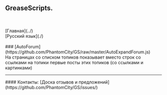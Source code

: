 ## GreaseScripts.
<br/>
<br/>[Главная](../)
<br/>[Русский язык](./)
<br/>
<br/>
### [AutoForum](https://github.com/PhantomCity/GS/raw/master/AutoExpandForum.js)
<br/>На страницах со списком топиков показывает вместо строк со ссылками на топики первые посты этих топиков (со ссылками и картинками)
<br/>
<hr/>
#### Контакты:
[Доска отзывов и предложений](https://github.com/PhantomCity/GS/issues/)
